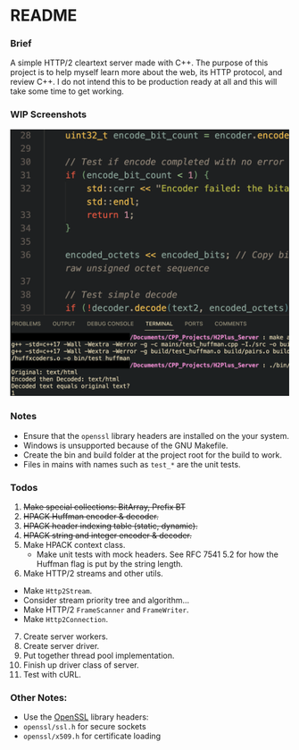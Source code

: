 # README

### Brief
A simple HTTP/2 cleartext server made with C++. The purpose of this project is to help myself learn more about the web, its HTTP protocol, and review C++. I do not intend this to be production ready at all and this will take some time to get working.

### WIP Screenshots

<img width="500" src="./imgs/H2Plus_Server_HPACK_Test1.png">

### Notes
 - Ensure that the `openssl` library headers are installed on the your system.
 - Windows is unsupported because of the GNU Makefile.
 - Create the bin and build folder at the project root for the build to work.
 - Files in mains with names such as `test_*` are the unit tests.

### Todos
 1. ~~Make special collections: BitArray, Prefix BT~~
 2. ~~HPACK Huffman encoder & decoder.~~
 3. ~~HPACK header indexing table (static, dynamic).~~
 4. ~~HPACK string and integer encoder & decoder.~~
 5. Make HPACK context class.
    - Make unit tests with mock headers. See RFC 7541 5.2 for how the Huffman flag is put by the string length.
 6. Make HTTP/2 streams and other utils.
   - Make `Http2Stream`.
   - Consider stream priority tree and algorithm...
   - Make HTTP/2 `FrameScanner` and `FrameWriter`.
   - Make `Http2Connection`.
 7. Create server workers.
 8. Create server driver.
 9. Put together thread pool implementation.
 10. Finish up driver class of server.
 11. Test with cURL.

### Other Notes:
 - Use the [OpenSSL](https://www.openssl.org/docs/man3.0/man7/ssl.html) library headers:
  - `openssl/ssl.h` for secure sockets
  - `openssl/x509.h` for certificate loading
